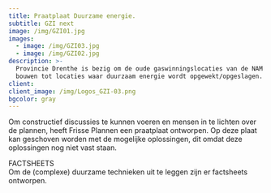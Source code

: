 ```yaml
---
title: Praatplaat Duurzame energie.
subtitle: GZI next
image: /img/GZI01.jpg
images:
  - image: /img/GZI03.jpg
  - image: /img/GZI02.jpg
description: >-
  Provincie Drenthe is bezig om de oude gaswinningslocaties van de NAM om te
  bouwen tot locaties waar duurzaam energie wordt opgewekt/opgeslagen.
client:
client_image: /img/Logos_GZI-03.png
bgcolor: gray
---
```


Om constructief discussies te kunnen voeren en mensen in te lichten over de plannen, heeft Frisse Plannen een praatplaat ontworpen. Op deze plaat kan geschoven worden met de mogelijke oplossingen, dit omdat deze oplossingen nog niet vast staan. 

FACTSHEETS<br>Om de (complexe) duurzame technieken uit te leggen zijn er factsheets ontworpen.